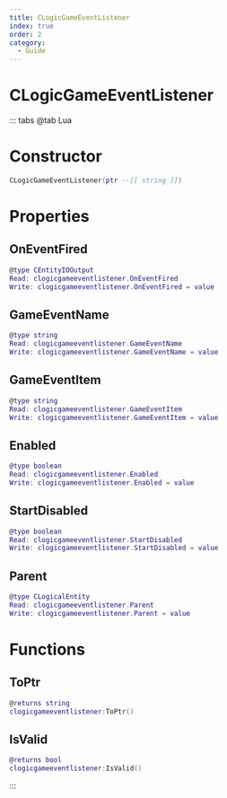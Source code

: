 ```yaml
---
title: CLogicGameEventListener
index: true
order: 2
category:
  - Guide
---
```


# CLogicGameEventListener

::: tabs
@tab Lua
# Constructor
```lua
CLogicGameEventListener(ptr --[[ string ]])
```
# Properties
## OnEventFired 
```lua
@type CEntityIOOutput
Read: clogicgameeventlistener.OnEventFired
Write: clogicgameeventlistener.OnEventFired = value
```
## GameEventName 
```lua
@type string
Read: clogicgameeventlistener.GameEventName
Write: clogicgameeventlistener.GameEventName = value
```
## GameEventItem 
```lua
@type string
Read: clogicgameeventlistener.GameEventItem
Write: clogicgameeventlistener.GameEventItem = value
```
## Enabled 
```lua
@type boolean
Read: clogicgameeventlistener.Enabled
Write: clogicgameeventlistener.Enabled = value
```
## StartDisabled 
```lua
@type boolean
Read: clogicgameeventlistener.StartDisabled
Write: clogicgameeventlistener.StartDisabled = value
```
## Parent 
```lua
@type CLogicalEntity
Read: clogicgameeventlistener.Parent
Write: clogicgameeventlistener.Parent = value
```
# Functions
## ToPtr
```lua
@returns string
clogicgameeventlistener:ToPtr()
```
## IsValid
```lua
@returns bool
clogicgameeventlistener:IsValid()
```

:::